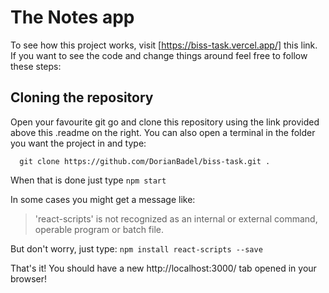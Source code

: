 # The Notes app

To see how this project works, visit [https://biss-task.vercel.app/] this link.
If you want to see the code and change things around feel free to follow these steps:

## Cloning the repository

Open your favourite git go and clone this repository using the link provided above this .readme on the right.
You can also open a terminal in the folder you want the project in and type:

```
  git clone https://github.com/DorianBadel/biss-task.git .
```

When that is done just type
```npm start```

In some cases you might get a message like:
> 'react-scripts' is not recognized as an internal or external command,
operable program or batch file.

But don't worry, just type:
```npm install react-scripts --save```

That's it! You should have a new http://localhost:3000/ tab opened in your browser!
